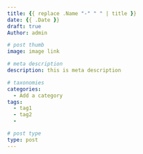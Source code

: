 ```yaml
---
title: {{ replace .Name "-" " " | title }}
date: {{ .Date }}
draft: true
Author: admin

# post thumb
image: image link

# meta description
description: this is meta description

# taxonomies
categories:
  - Add a category
tags:
  - tag1
  - tag2
  -

# post type
type: post
---
```


